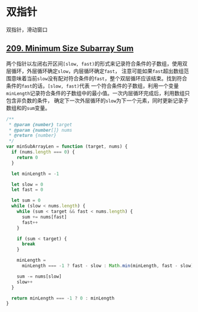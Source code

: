 # 双指针

双指针，滑动窗口

## [209. Minimum Size Subarray Sum](https://leetcode.cn/problems/minimum-size-subarray-sum/solution/)

两个指针以左闭右开区间`[slow, fast)`的形式来记录符合条件的子数组，使用双层循环，外层循环确定`slow`，内层循环确定`fast`，
注意可能如果`fast`超出数组范围意味着当前`slow`没有配对符合条件的`fast`，整个双层循环应该结束。找到符合条件的`fast`的话，`[slow, fast)`代表
一个符合条件的子数组，利用一个变量`minLength`记录符合条件的子数组中的最小值。一次内层循环完成后，利用数组只包含非负数的条件，
确定下一次外层循环的`slow`为下一个元素，同时更新记录子数组和的`sum`变量。

```js
/**
 * @param {number} target
 * @param {number[]} nums
 * @return {number}
 */
var minSubArrayLen = function (target, nums) {
  if (nums.length === 0) {
    return 0
  }

  let minLength = -1

  let slow = 0
  let fast = 0

  let sum = 0
  while (slow < nums.length) {
    while (sum < target && fast < nums.length) {
      sum += nums[fast]
      fast++
    }

    if (sum < target) {
      break
    }

    minLength =
      minLength === -1 ? fast - slow : Math.min(minLength, fast - slow)

    sum -= nums[slow]
    slow++
  }

  return minLength === -1 ? 0 : minLength
}
```
